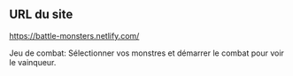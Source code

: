 ## URL du site

https://battle-monsters.netlify.com/

Jeu de combat:
Sélectionner vos monstres et démarrer le combat pour voir le vainqueur.
